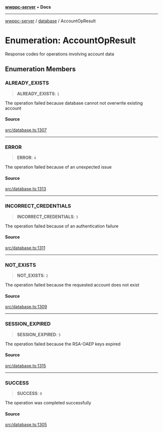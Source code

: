 [**wwppc-server**](../../README.md) • **Docs**

***

[wwppc-server](../../modules.md) / [database](../README.md) / AccountOpResult

# Enumeration: AccountOpResult

Response codes for operations involving account data

## Enumeration Members

### ALREADY\_EXISTS

> **ALREADY\_EXISTS**: `1`

The operation failed because database cannot not overwrite existing account

#### Source

[src/database.ts:1307](https://github.com/WWPPC/WWPPC-server/blob/5af5647ee3617fa27e87b8a991f7e99d942ffb71/src/database.ts#L1307)

***

### ERROR

> **ERROR**: `4`

The operation failed because of an unexpected issue

#### Source

[src/database.ts:1313](https://github.com/WWPPC/WWPPC-server/blob/5af5647ee3617fa27e87b8a991f7e99d942ffb71/src/database.ts#L1313)

***

### INCORRECT\_CREDENTIALS

> **INCORRECT\_CREDENTIALS**: `3`

The operation failed because of an authentication failure

#### Source

[src/database.ts:1311](https://github.com/WWPPC/WWPPC-server/blob/5af5647ee3617fa27e87b8a991f7e99d942ffb71/src/database.ts#L1311)

***

### NOT\_EXISTS

> **NOT\_EXISTS**: `2`

The operation failed because the requested account does not exist

#### Source

[src/database.ts:1309](https://github.com/WWPPC/WWPPC-server/blob/5af5647ee3617fa27e87b8a991f7e99d942ffb71/src/database.ts#L1309)

***

### SESSION\_EXPIRED

> **SESSION\_EXPIRED**: `5`

The operation failed because the RSA-OAEP keys expired

#### Source

[src/database.ts:1315](https://github.com/WWPPC/WWPPC-server/blob/5af5647ee3617fa27e87b8a991f7e99d942ffb71/src/database.ts#L1315)

***

### SUCCESS

> **SUCCESS**: `0`

The operation was completed successfully

#### Source

[src/database.ts:1305](https://github.com/WWPPC/WWPPC-server/blob/5af5647ee3617fa27e87b8a991f7e99d942ffb71/src/database.ts#L1305)
